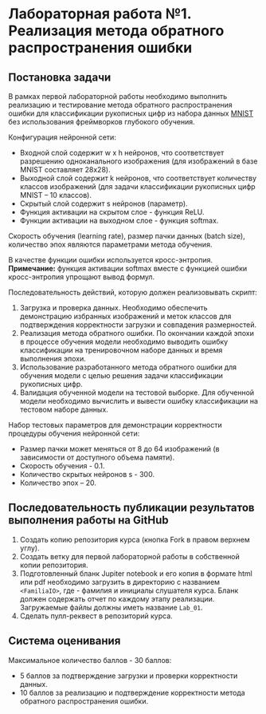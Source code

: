 # Лабораторная работа №1. Реализация метода обратного распространения ошибки

## Постановка задачи

В рамках первой лабораторной работы необходимо выполнить реализацию
и тестирование метода обратного распространения ошибки для классификации
рукописных цифр из набора данных [MNIST](https://yann.lecun.com/exdb/mnist)
без использования фреймворков глубокого обучения.

Конфигурация нейронной сети:
- Входной слой содержит w x h нейронов, что соответствует разрешению
  одноканального изображения (для изображений в базе MNIST составляет 28x28).
- Выходной слой содержит k нейронов, что соответствует количеству классов
  изображений (для задачи классификации рукописных цифр MNIST – 10 классов).
- Скрытый слой содержит s нейронов (параметр).
- Функция активации на скрытом слое - функция ReLU.
- Функции активации на выходном слое - функция softmax.

Скорость обучения (learning rate), размер пачки данных (batch size), количество
эпох являются параметрами метода обучения.

В качестве функции ошибки используется кросс-энтропия.
**Примечание:** функция активации softmax вместе с функцией ошибки
кросс-энтропия упрощают вывод формул.

Последовательность действий, которую должен реализовывать скрипт: 
1. Загрузка и проверка данных. Необходимо обеспечить демонстрацию избранных
   изображений и меток классов для подтверждения корректности загрузки
   и совпадения размерностей.
1. Реализация метода обратного ошибки. По окончании каждой эпохи
   в процессе обучения модели необходимо выводить ошибку классификации
   на тренировочном наборе данных и время выполнения эпохи.
1. Использование разработанного метода обратного ошибки для обучения модели
   с целью решения задачи классификации рукописных цифр.
1. Валидация обученной модели на тестовой выборке. Для обученной модели
   необходимо вычислить и вывести ошибку классификации на тестовом наборе
   данных.

Набор тестовых параметров для демонстрации корректности процедуры обучения
нейронной сети:
- Размер пачки может меняться от 8 до 64 изображений (в зависимости
  от доступного объема памяти).
- Скорость обучения - 0.1.
- Количество скрытых нейронов s - 300.
- Количество эпох – 20.

## Последовательность публикации результатов выполнения работы на GitHub

1. Создать копию репозитория курса (кнопка Fork в правом верхнем углу).
1. Создать ветку для первой лабораторной работы в собственной копии репозитория.
1. Подготовленный бланк Jupiter notebook и его копия в формате html или pdf
   необходимо загрузить в директорию с названием `<FamiliaIO>`, где  <FamiliaIO> -
   фамилия и инициалы слушателя курса. Бланк должен содержать отчет по каждому
   этапу реализации. Загружаемые файлы должны иметь название `Lab_01`.
1. Сделать пулл-реквест в репозиторий курса.

## Система оценивания

Максимальное количество баллов - 30 баллов:
- 5 баллов за подтверждение загрузки и проверки корректности данных.
- 10 баллов за реализацию и подтверждение корректности метода обратного
  распространения ошибки.